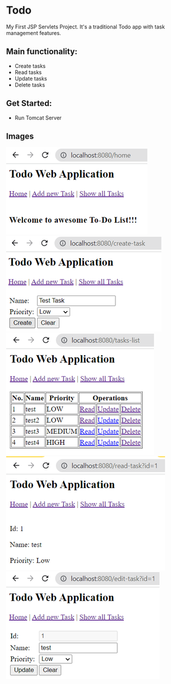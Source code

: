 # Todo
My First JSP Servlets Project. It's a traditional Todo app with task management features.

## Main functionality:
- Create tasks
- Read tasks
- Update tasks
- Delete tasks

## Get Started:
- Run Tomcat Server

## Images
![img/img_1.png](img/img_1.png)
![img/img_2.png](img/img_2.png)
![img/img_3.png](img/img_3.png)
![img/img_4.png](img/img_4.png)
![img/img_5.png](img/img_5.png)